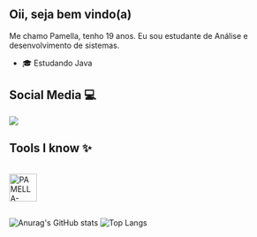 ## Oii, seja bem vindo(a)

Me chamo Pamella, tenho 19 anos. Eu sou estudante de Análise e desenvolvimento de sistemas.

- 🎓 Estudando Java
  



## Social Media 💻
<div> 
  
 
  <a href="https://www.linkedin.com/in/pamella-belo-0a6945204" target="_blank"><img src="https://img.shields.io/badge/-LinkedIn-%230077B5?style=for-the-badge&logo=linkedin&logoColor=white" target="_blank"></a>

  ##     Tools I know        ✨
<div style="display: inline_block"><br>
   <img align="center" alt="PAMELLA-JAVA" height="50" width="50" src="https://cdn.jsdelivr.net/gh/devicons/devicon/icons/java/java-original-wordmark.svg" />
          
</div>


##
 


![Anurag's GitHub stats](https://github-readme-stats.vercel.app/api?username=PamellaBelo&show_icons=true&theme=transparent)  ![Top Langs](https://github-readme-stats.vercel.app/api/top-langs/?username=PamellaBelo&layout=compact)







